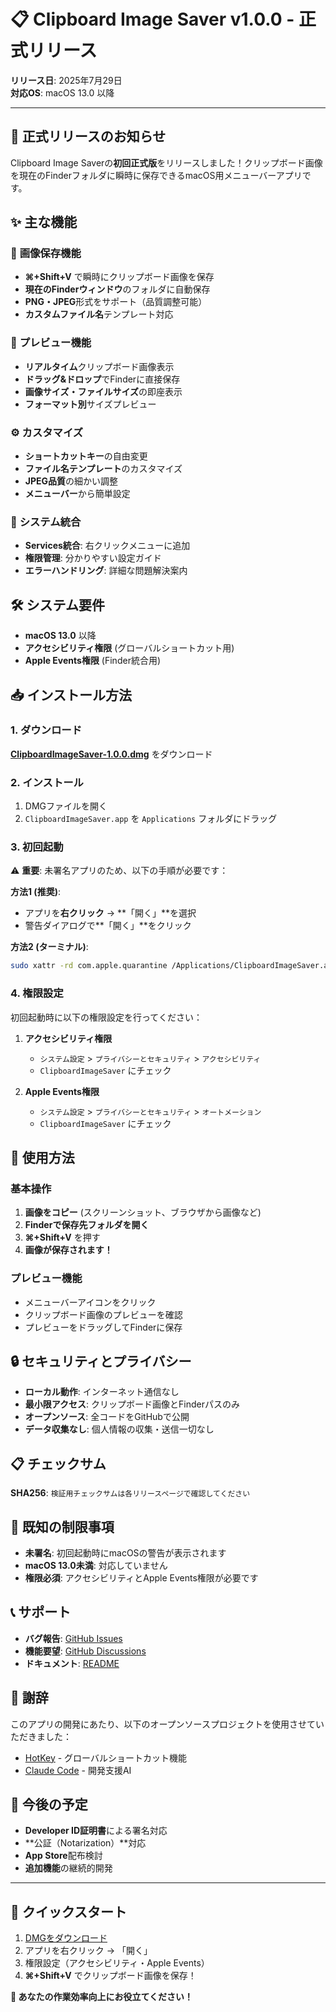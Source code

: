 # 📋 Clipboard Image Saver v1.0.0 - 正式リリース

**リリース日**: 2025年7月29日  
**対応OS**: macOS 13.0 以降

---

## 🎉 正式リリースのお知らせ

Clipboard Image Saverの**初回正式版**をリリースしました！クリップボード画像を現在のFinderフォルダに瞬時に保存できるmacOS用メニューバーアプリです。

## ✨ 主な機能

### 📸 **画像保存機能**
- **⌘+Shift+V** で瞬時にクリップボード画像を保存
- **現在のFinderウィンドウ**のフォルダに自動保存
- **PNG・JPEG**形式をサポート（品質調整可能）
- **カスタムファイル名**テンプレート対応

### 👀 **プレビュー機能**
- **リアルタイム**クリップボード画像表示
- **ドラッグ&ドロップ**でFinderに直接保存
- **画像サイズ・ファイルサイズ**の即座表示
- **フォーマット別**サイズプレビュー

### ⚙️ **カスタマイズ**
- **ショートカットキー**の自由変更
- **ファイル名テンプレート**のカスタマイズ
- **JPEG品質**の細かい調整
- **メニューバー**から簡単設定

### 🔧 **システム統合**
- **Services統合**: 右クリックメニューに追加
- **権限管理**: 分かりやすい設定ガイド
- **エラーハンドリング**: 詳細な問題解決案内

## 🛠️ システム要件

- **macOS 13.0** 以降
- **アクセシビリティ権限** (グローバルショートカット用)
- **Apple Events権限** (Finder統合用)

## 📥 インストール方法

### 1. ダウンロード
[**ClipboardImageSaver-1.0.0.dmg**](https://github.com/takekikuch/clipboard-image-saver-notarized/releases/latest) をダウンロード

### 2. インストール
1. DMGファイルを開く
2. `ClipboardImageSaver.app` を `Applications` フォルダにドラッグ

### 3. 初回起動
⚠️ **重要**: 未署名アプリのため、以下の手順が必要です：

**方法1 (推奨)**: 
- アプリを**右クリック** → **「開く」**を選択
- 警告ダイアログで**「開く」**をクリック

**方法2 (ターミナル)**:
```bash
sudo xattr -rd com.apple.quarantine /Applications/ClipboardImageSaver.app
```

### 4. 権限設定
初回起動時に以下の権限設定を行ってください：

1. **アクセシビリティ権限**
   - `システム設定` > `プライバシーとセキュリティ` > `アクセシビリティ`
   - `ClipboardImageSaver` にチェック

2. **Apple Events権限**
   - `システム設定` > `プライバシーとセキュリティ` > `オートメーション`
   - `ClipboardImageSaver` にチェック

## 🚀 使用方法

### 基本操作
1. **画像をコピー** (スクリーンショット、ブラウザから画像など)
2. **Finderで保存先フォルダを開く**
3. **⌘+Shift+V** を押す
4. **画像が保存されます！**

### プレビュー機能
- メニューバーアイコンをクリック
- クリップボード画像のプレビューを確認
- プレビューをドラッグしてFinderに保存

## 🔒 セキュリティとプライバシー

- **ローカル動作**: インターネット通信なし
- **最小限アクセス**: クリップボード画像とFinderパスのみ
- **オープンソース**: 全コードをGitHubで公開
- **データ収集なし**: 個人情報の収集・送信一切なし

## 📋 チェックサム

**SHA256**: `検証用チェックサムは各リリースページで確認してください`

## 🐛 既知の制限事項

- **未署名**: 初回起動時にmacOSの警告が表示されます
- **macOS 13.0未満**: 対応していません
- **権限必須**: アクセシビリティとApple Events権限が必要です

## 📞 サポート

- **バグ報告**: [GitHub Issues](https://github.com/takekikuch/clipboard-image-saver-notarized/issues)
- **機能要望**: [GitHub Discussions](https://github.com/takekikuch/clipboard-image-saver-notarized/discussions)
- **ドキュメント**: [README](https://github.com/takekikuch/clipboard-image-saver-notarized#readme)

## 🙏 謝辞

このアプリの開発にあたり、以下のオープンソースプロジェクトを使用させていただきました：

- [HotKey](https://github.com/soffes/HotKey) - グローバルショートカット機能
- [Claude Code](https://claude.ai/code) - 開発支援AI

## 🔄 今後の予定

- **Developer ID証明書**による署名対応
- **公証（Notarization）**対応  
- **App Store**配布検討
- **追加機能**の継続的開発

---

## 🎯 クイックスタート

1. [DMGをダウンロード](https://github.com/takekikuch/clipboard-image-saver-notarized/releases/latest)
2. アプリを右クリック → 「開く」
3. 権限設定（アクセシビリティ・Apple Events）
4. **⌘+Shift+V** でクリップボード画像を保存！

**🚀 あなたの作業効率向上にお役立てください！**